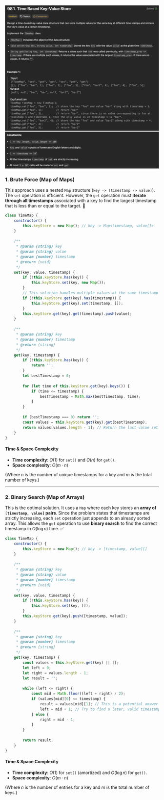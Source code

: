 ![TimeBasedKey-ValueStore](/asset/images/TimeBasedKey-ValueStore.png)
![TimeBasedKey-ValueStore](/asset/images/TimeBasedKey-ValueStore2.png)



### 1\. Brute Force (Map of Maps)

This approach uses a nested `Map` structure (`key -> (timestamp -> value)`). The `set` operation is efficient. However, the `get` operation must **iterate through all timestamps** associated with a key to find the largest timestamp that is less than or equal to the target. 🐢

```javascript
class TimeMap {
    constructor() {
        this.keyStore = new Map(); // key -> Map<timestamp, value[]>
    }

    /**
     * @param {string} key
     * @param {string} value
     * @param {number} timestamp
     * @return {void}
     */
    set(key, value, timestamp) {
        if (!this.keyStore.has(key)) {
            this.keyStore.set(key, new Map());
        }
        // This solution handles multiple values at the same timestamp
        if (!this.keyStore.get(key).has(timestamp)) {
            this.keyStore.get(key).set(timestamp, []);
        }
        this.keyStore.get(key).get(timestamp).push(value);
    }

    /**
     * @param {string} key
     * @param {number} timestamp
     * @return {string}
     */
    get(key, timestamp) {
        if (!this.keyStore.has(key)) {
            return '';
        }
        let bestTimestamp = 0;

        for (let time of this.keyStore.get(key).keys()) {
            if (time <= timestamp) {
                bestTimestamp = Math.max(bestTimestamp, time);
            }
        }
        
        if (bestTimestamp === 0) return '';
        const values = this.keyStore.get(key).get(bestTimestamp);
        return values[values.length - 1]; // Return the last value set at that time
    }
}
```

#### **Time & Space Complexity**

  * **Time complexity**: $O(1)$ for `set()` and $O(n)$ for `get()`.
  * **Space complexity**: $O(m \cdot n)$

(Where $n$ is the number of unique timestamps for a key and $m$ is the total number of keys.)

-----

### 2\. Binary Search (Map of Arrays)

This is the optimal solution. It uses a `Map` where each key stores an **array of `[timestamp, value]` pairs**. Since the problem states that timestamps are strictly increasing, each `set` operation just appends to an already sorted array. This allows the `get` operation to use **binary search** to find the correct timestamp in $O(\log n)$ time. ✅

```javascript
class TimeMap {
    constructor() {
        this.keyStore = new Map(); // key -> [timestamp, value][]
    }

    /**
     * @param {string} key
     * @param {string} value
     * @param {number} timestamp
     * @return {void}
     */
    set(key, value, timestamp) {
        if (!this.keyStore.has(key)) {
            this.keyStore.set(key, []);
        }
        this.keyStore.get(key).push([timestamp, value]);
    }

    /**
     * @param {string} key
     * @param {number} timestamp
     * @return {string}
     */
    get(key, timestamp) {
        const values = this.keyStore.get(key) || [];
        let left = 0;
        let right = values.length - 1;
        let result = '';

        while (left <= right) {
            const mid = Math.floor((left + right) / 2);
            if (values[mid][0] <= timestamp) {
                result = values[mid][1]; // This is a potential answer
                left = mid + 1; // Try to find a later, valid timestamp
            } else {
                right = mid - 1;
            }
        }

        return result;
    }
}
```

#### **Time & Space Complexity**

  * **Time complexity**: $O(1)$ for `set()` (amortized) and $O(\log n)$ for `get()`.
  * **Space complexity**: $O(m \cdot n)$

(Where $n$ is the number of entries for a key and $m$ is the total number of keys.)